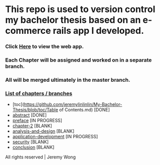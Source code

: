 # This repo is used to version control my bachelor thesis based on an e-commerce rails app I developed.

### Click [Here](http://jeremylinstore.herokuapp.com/) to view the web app.

### Each Chapter will be assigned and worked on in a separate branch.

### All will be merged ultimately in the master branch.

### [List of chapters / branches](https://github.com/jeremylinlinlin/My-Bachelor-Thesis/branches/active)

* [toc](https://github.com/jeremylinlinlin/My-Bachelor-Thesis/blob/toc/Table of Contents.md) [DONE]
* [abstract](https://github.com/jeremylinlinlin/My-Bachelor-Thesis/blob/abstract/abstract.md) [DONE]
* [preface](https://github.com/jeremylinlinlin/My-Bachelor-Thesis/blob/preface/preface.md) [IN PROGRESS]
* [chapter-2](https://github.com/jeremylinlinlin/My-Bachelor-Thesis/blob/chapter-2/chapter-2.md) [BLANK]
* [analysis-and-design](https://github.com/jeremylinlinlin/My-Bachelor-Thesis/blob/analysis-and-design/analysis-and-design.md) [BLANK]
* [application-development](https://github.com/jeremylinlinlin/My-Bachelor-Thesis/blob/application-developement/application-developement.md) [IN PROGRESS]
* [security](https://github.com/jeremylinlinlin/My-Bachelor-Thesis/blob/security/security.md) [BLANK]
* [conclusion](https://github.com/jeremylinlinlin/My-Bachelor-Thesis/blob/conclusion/conclusion.md) [BLANK]




All rights reserved | Jeremy Wong